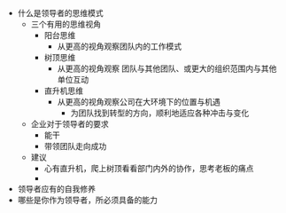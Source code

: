 - 什么是领导者的思维模式
	- 三个有用的思维视角
		- 阳台思维
			- 从更高的视角观察团队内的工作模式
		- 树顶思维
			- 从更高的视角观察 团队与其他团队、或更大的组织范围内与其他单位互动
		- 直升机思维
			- 从更高的视角观察公司在大环境下的位置与机遇
				- 为团队找到转型的方向，顺利地适应各种冲击与变化
	- 企业对于领导者的要求
		- 能干
		- 带领团队走向成功
	- 建议
		- 心有直升机，爬上树顶看看部门内外的协作，思考老板的痛点
		-
- 领导者应有的自我修养
- 哪些是你作为领导者，所必须具备的能力